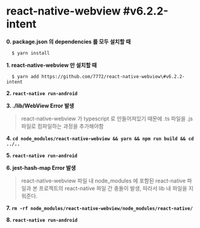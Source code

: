 # react-native-webview #v6.2.2-intent

**0. package.json 의 dependencies 를 모두 설치할 때** 

```
  $ yarn install
```

**1. react-native-webview 만 설치할 때**

```
  $ yarn add https://github.com/7772/react-native-webview\#v6.2.2-intent
```

**2. `react-native run-android`**

**3. ./lib/WebView Error 발생**

> react-native-webview 가 typescript 로 만들어져있기 때문에 .ts 파일을 .js 파일로 컴파일하는 과정을 추가해야함

**4. `cd node_modules/react-native-webview && yarn && npm run build && cd ../..`**

**5. `react-native run-android`**

**6. jest-hash-map Error 발생**

> react-native-webview 파일 내 node_modules 에 포함된 react-native 파일과 본 프로젝트의 react-native 파일 간 충돌이 발생, 따라서 lib 내 파일을 지워준다.

**7. `rm -rf node_modules/react-native-webview/node_modules/react-native/`**

**8. `react-native run-android`**